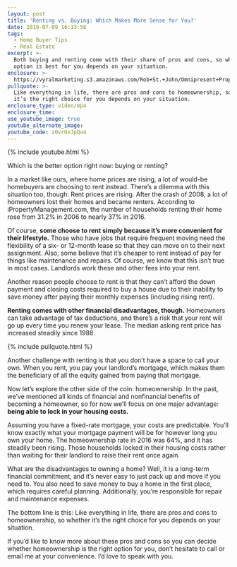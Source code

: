 ```yaml
---
layout: post
title: 'Renting vs. Buying: Which Makes More Sense for You?'
date: 2019-07-09 16:13:58
tags:
  - Home Buyer Tips
  - Real Estate
excerpt: >-
  Both buying and renting come with their share of pros and cons, so which
  option is best for you depends on your situation.
enclosure: >-
  https://vyralmarketing.s3.amazonaws.com/Rob+St.+John/Omnipresent+Property+Group+_+Renting+vs.+Buying-+Which+Makes+More+Sense+for+You_.mp4
pullquote: >-
  Like everything in life, there are pros and cons to homeownership, so whether
  it’s the right choice for you depends on your situation.
enclosure_type: video/mp4
enclosure_time:
use_youtube_image: true
youtube_alternate_image:
youtube_code: zOvrUxJpQo4
---
```


{% include youtube.html %}

Which is the better option right now: buying or renting?

In a market like ours, where home prices are rising, a lot of would-be homebuyers are choosing to rent instead. There’s a dilemma with this situation too, though: Rent prices are rising. After the crash of 2008, a lot of homeowners lost their homes and became renters. According to iPropertyManagement.com, the number of households renting their home rose from 31.2% in 2006 to nearly 37% in 2016.&nbsp;

Of course, **some choose to rent simply because it’s more convenient for their lifestyle.** Those who have jobs that require frequent moving need the flexibility of a six- or 12-month lease so that they can move on to their next assignment. Also, some believe that it’s cheaper to rent instead of pay for things like maintenance and repairs. Of course, we know that this isn’t true in most cases. Landlords work these and other fees into your rent.&nbsp;

Another reason people choose to rent is that they can’t afford the down payment and closing costs required to buy a house due to their inability to save money after paying their monthly expenses (including rising rent).&nbsp;

**Renting comes with other financial disadvantages, though.** Homeowners can take advantage of tax deductions, and there’s a risk that your rent will go up every time you renew your lease. The median asking rent price has increased steadily since 1988.&nbsp;

{% include pullquote.html %}

Another challenge with renting is that you don’t have a space to call your own. When you rent, you pay your landlord’s mortgage, which makes them the beneficiary of all the equity gained from paying that mortgage.&nbsp;

Now let’s explore the other side of the coin: homeownership. In the past, we’ve mentioned all kinds of financial and nonfinancial benefits of becoming a homeowner, so for now we’ll focus on one major advantage: **being able to lock in your housing costs.&nbsp;**

Assuming you have a fixed-rate mortgage, your costs are predictable. You’ll know exactly what your mortgage payment will be for however long you own your home. The homeownership rate in 2016 was 64%, and it has steadily been rising. Those households locked in their housing costs rather than waiting for their landlord to raise their rent once again.&nbsp;

What are the disadvantages to owning a home? Well, it is a long-term financial commitment, and it’s never easy to just pack up and move if you need to. You also need to save money to buy a home in the first place, which requires careful planning. Additionally, you’re responsible for repair and maintenance expenses.

The bottom line is this: Like everything in life, there are pros and cons to homeownership, so whether it’s the right choice for you depends on your situation.&nbsp;

If you’d like to know more about these pros and cons so you can decide whether homeownership is the right option for you, don’t hesitate to call or email me at your convenience. I’d love to speak with you.&nbsp;